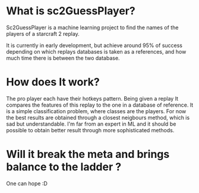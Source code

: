 
What is sc2GuessPlayer?
====================
Sc2GuessPlayer is a machine learning project to find the names of the players of a starcraft 2 replay.

It is currently in early development, but achieve around 95% of success depending on which replays databases is taken as a references, and how much time there is between the two database. 

How does It work?
====================
The pro player each have their hotkeys pattern. Being given a replay It compares the features of this replay to the one in a database of reference. It is a simple classification problem, where classes are the players.
For now the best results are obtained through a closest neigbours method, which is sad but understandable. I'm far from an expert in ML and it should be possible to obtain better result through more sophisticated methods.

Will it break the meta and brings balance to the ladder ?
=======================
One can hope :D


